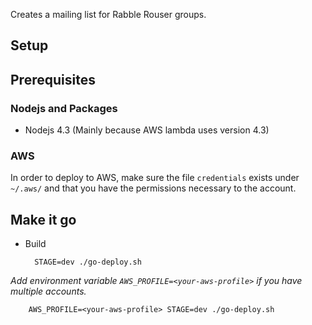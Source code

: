 Creates a mailing list for Rabble Rouser groups.

## Setup

## Prerequisites

### Nodejs and Packages

- Nodejs 4.3 (Mainly because AWS lambda uses version 4.3)

### AWS

In order to deploy to AWS, make sure the file `credentials` exists under `~/.aws/` and that you have the permissions necessary to the account.

## Make it go

* Build

        STAGE=dev ./go-deploy.sh

_Add environment variable `AWS_PROFILE=<your-aws-profile>` if you have multiple accounts._

        AWS_PROFILE=<your-aws-profile> STAGE=dev ./go-deploy.sh
